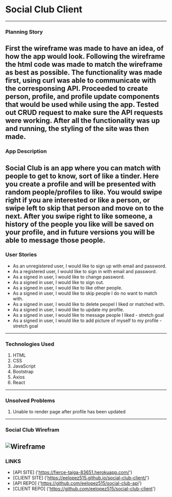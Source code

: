 # Social Club Client
---
### Planning Story
First the wireframe was made to have an idea, of how the app would look. Following the wireframe the html code was made to match the wireframe
as best as possible. The functionality was made first, using curl was able to communicate with the corresponsing API. Proceeded to create person, profile, and profile update components that would be used while using the app. Tested out CRUD request to make sure the API requests were working. After all the functionality was up and running, the styling of the site was then made.
---
### App Description
Social Club is an app where you can match with people to get to know, sort of like a tinder. Here you create a profile and will be presented with random people/profiles to like. You would swipe right if you are interested or like a person, or swipe left to skip that person and move on to the next. After you swipe right to like someone, a history of the people you like will be saved on your profile, and in future versions you will be able to message those people.
---
### User Stories
* As an unregistered user, I would like to sign up with email and password.
* As a registered user, I would like to sign in with email and password.
* As a signed in user, I would like to change password.
* As a signed in user, I would like to sign out.
* As a signed in user, I would like to like other people.
* As a signed in user, I would like to skip people I do no want to match with.
* As a signed in user, I would like to delete peopel I liked or matched with.
* As a signed in user, I would like to update my profile.
* As a signed in user, I would like to message people I liked - stretch goal
* As a signed in user, I would like to add picture of myself to my profile - stretch goal

---
### Technologies Used
1. HTML
2. CSS
3. JavaScript
4. Bootstrap
5. Axios
6. React
---
### Unsolved Problems
1. Unable to render page after profile has been updated
---
### Social Club Wirefram
![Wireframe](https://i.imgur.com/g1dYwP3.jpg)
---
### LINKS
* [API SITE] ('https://fierce-taiga-83651.herokuapp.com/')
* [CLIENT SITE] ('https://eelopez515.github.io/social-club-client/')
* [API REPO] ('https://github.com/eelopez515/social-club-api')
* [CLIENT REPO] ('https://github.com/eelopez515/social-club-client')
